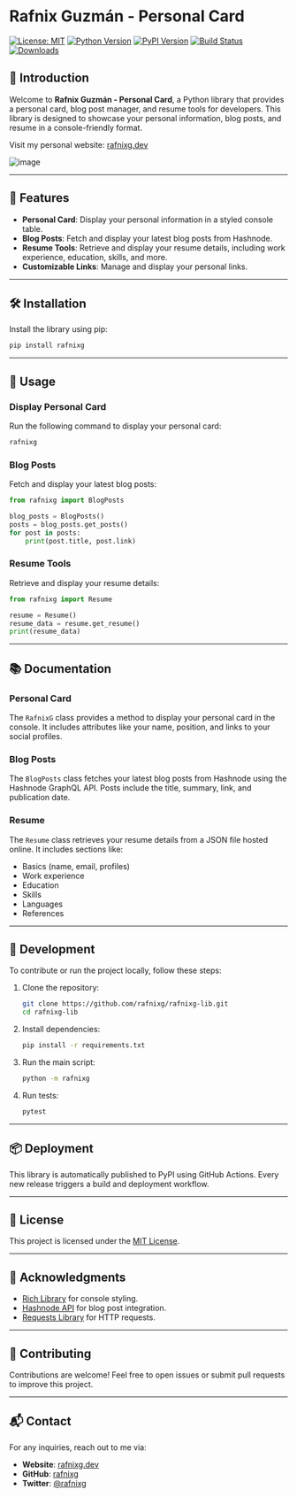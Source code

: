 # Rafnix Guzmán - Personal Card

[![License: MIT](https://img.shields.io/badge/License-MIT-blue.svg)](./LICENSE)
[![Python Version](https://img.shields.io/badge/Python-%3E=3.9-blue)](https://www.python.org/downloads/)
[![PyPI Version](https://img.shields.io/pypi/v/rafnixg)](https://pypi.org/project/rafnixg/)
[![Build Status](https://github.com/rafnixg/rafnixg-lib/actions/workflows/python-publish.yml/badge.svg)](https://github.com/rafnixg/rafnixg-lib/actions)
[![Downloads](https://img.shields.io/pypi/dm/rafnixg)](https://pypi.org/project/rafnixg/)

## 👋 Introduction

Welcome to **Rafnix Guzmán - Personal Card**, a Python library that provides a personal card, blog post manager, and resume tools for developers. This library is designed to showcase your personal information, blog posts, and resume in a console-friendly format.

Visit my personal website: [rafnixg.dev](https://rafnixg.dev)

![image](https://github.com/user-attachments/assets/4c1c368b-83ca-4ff7-89d0-c131efe60c9f)

---

## 🚀 Features

- **Personal Card**: Display your personal information in a styled console table.
- **Blog Posts**: Fetch and display your latest blog posts from Hashnode.
- **Resume Tools**: Retrieve and display your resume details, including work experience, education, skills, and more.
- **Customizable Links**: Manage and display your personal links.

---

## 🛠 Installation

Install the library using pip:

```bash
pip install rafnixg
```

---

## 📖 Usage

### Display Personal Card

Run the following command to display your personal card:

```bash
rafnixg
```

### Blog Posts

Fetch and display your latest blog posts:

```python
from rafnixg import BlogPosts

blog_posts = BlogPosts()
posts = blog_posts.get_posts()
for post in posts:
    print(post.title, post.link)
```

### Resume Tools

Retrieve and display your resume details:

```python
from rafnixg import Resume

resume = Resume()
resume_data = resume.get_resume()
print(resume_data)
```

---

## 📚 Documentation

### Personal Card

The `RafnixG` class provides a method to display your personal card in the console. It includes attributes like your name, position, and links to your social profiles.

### Blog Posts

The `BlogPosts` class fetches your latest blog posts from Hashnode using the Hashnode GraphQL API. Posts include the title, summary, link, and publication date.

### Resume

The `Resume` class retrieves your resume details from a JSON file hosted online. It includes sections like:

- Basics (name, email, profiles)
- Work experience
- Education
- Skills
- Languages
- References

---

## 🧪 Development

To contribute or run the project locally, follow these steps:

1. Clone the repository:

   ```bash
   git clone https://github.com/rafnixg/rafnixg-lib.git
   cd rafnixg-lib
   ```

2. Install dependencies:

   ```bash
   pip install -r requirements.txt
   ```

3. Run the main script:

   ```bash
   python -m rafnixg
   ```

4. Run tests:

   ```bash
   pytest
   ```

---

## 📦 Deployment

This library is automatically published to PyPI using GitHub Actions. Every new release triggers a build and deployment workflow.

---

## 📄 License

This project is licensed under the [MIT License](./LICENSE).

---

## 🌟 Acknowledgments

- [Rich Library](https://github.com/Textualize/rich) for console styling.
- [Hashnode API](https://hashnode.com/) for blog post integration.
- [Requests Library](https://docs.python-requests.org/) for HTTP requests.

---

## 🤝 Contributing

Contributions are welcome! Feel free to open issues or submit pull requests to improve this project.

---

## 📬 Contact

For any inquiries, reach out to me via:

- **Website**: [rafnixg.dev](https://rafnixg.dev)
- **GitHub**: [rafnixg](https://github.com/rafnixg)
- **Twitter**: [@rafnixg](https://twitter.com/rafnixg)
